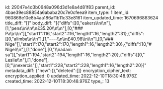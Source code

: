 id: 29047e4d3b0648a096d3d1e8a4d81f83
parent_id: 4bae39ec88854a6ababa20c7e0cfeea9
item_type: 1
item_id: 960868e10e8b4aa186af1b11c33e8161
item_updated_time: 1670696883624
title_diff: "[]"
body_diff: "[{\"diffs\":[[0,\"eakers\\\n\\\n\"],[1,\"pens\\\n\\\n\\\n£35.20\\\n\\\n\"],[0,\"### Pa\\\n\\\n\"]],\"start1\":116,\"start2\":116,\"length1\":16,\"length2\":31},{\"diffs\":[[0,\"alimba\\\n\\\n\"],[1,\"----\\\n\\\n£40.98\\\n\\\n\"],[0,\"### Nige\"]],\"start1\":170,\"start2\":170,\"length1\":16,\"length2\":30},{\"diffs\":[[0,\"# Nigel\\\n\"],[1,\"done\"],[0,\"\\\nadam sa\"]],\"start1\":194,\"start2\":194,\"length1\":16,\"length2\":20},{\"diffs\":[[0,\" Leslie\\\n\"],[1,\"done\"],[0,\"\\\nexercis\"]],\"start1\":228,\"start2\":228,\"length1\":16,\"length2\":20}]"
metadata_diff: {"new":{},"deleted":[]}
encryption_cipher_text: 
encryption_applied: 0
updated_time: 2022-12-10T18:30:48.976Z
created_time: 2022-12-10T18:30:48.976Z
type_: 13